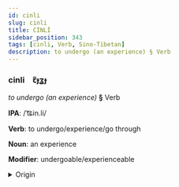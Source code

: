 ```yaml
---
id: cinli
slug: cinli
title: CİNLİ
sidebar_position: 343
tags: [cinli, Verb, Sino-Tibetan]
description: to undergo (an experience) § Verb
---
```


### cinli&emsp;<span kind="abugida">ꞇ̃ɟʓɟ</span>

*to undergo (an experience)* **§** Verb

**IPA**: /ˈt͡ɕin.li/

**Verb**: to undergo/experience/go through

**Noun**: an experience

**Modifier**: undergoable/experienceable

<details>
    <summary>Origin</summary>
    Mandarin 經歷 jīnglì [tɕiŋli]<br/>
    <em>Sino-Tibetan Language Family</em>
</details>